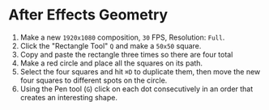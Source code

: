 # After Effects Geometry

1. Make a new `1920x1080` composition, `30` FPS, Resolution: `Full`.
2. Click the "Rectangle Tool" `Q` and make a `50x50` square.
3. Copy and paste the rectangle three times so there are four total
4. Make a red circle and place all the squares on its path.
5. Select the four squares and hit `⌘D` to duplicate them, then move the new four squares to different spots on the circle.
6. Using the Pen tool (`G`) click on each dot consecutively in an order that creates an interesting shape.